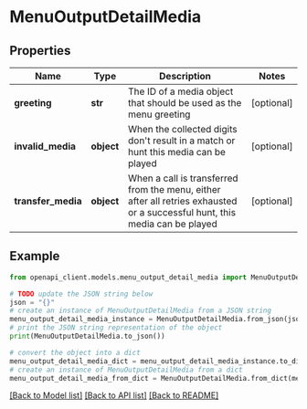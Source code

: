 # MenuOutputDetailMedia


## Properties

Name | Type | Description | Notes
------------ | ------------- | ------------- | -------------
**greeting** | **str** | The ID of a media object that should be used as the menu greeting | [optional] 
**invalid_media** | **object** | When the collected digits don&#39;t result in a match or hunt this media can be played | [optional] 
**transfer_media** | **object** | When a call is transferred from the menu, either after all retries exhausted or a successful hunt, this media can be played | [optional] 

## Example

```python
from openapi_client.models.menu_output_detail_media import MenuOutputDetailMedia

# TODO update the JSON string below
json = "{}"
# create an instance of MenuOutputDetailMedia from a JSON string
menu_output_detail_media_instance = MenuOutputDetailMedia.from_json(json)
# print the JSON string representation of the object
print(MenuOutputDetailMedia.to_json())

# convert the object into a dict
menu_output_detail_media_dict = menu_output_detail_media_instance.to_dict()
# create an instance of MenuOutputDetailMedia from a dict
menu_output_detail_media_from_dict = MenuOutputDetailMedia.from_dict(menu_output_detail_media_dict)
```
[[Back to Model list]](../README.md#documentation-for-models) [[Back to API list]](../README.md#documentation-for-api-endpoints) [[Back to README]](../README.md)


